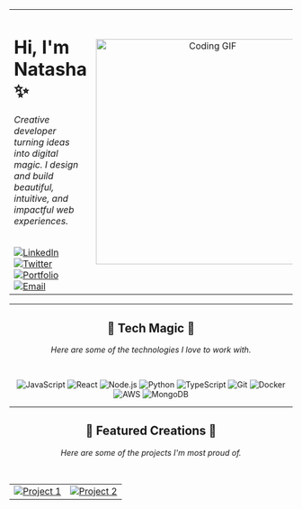 <table width="100%" border="0">
  <tr>
    <td width="50%" valign="middle">
      <h1>Hi, I'm Natasha ✨</h1>
      <p><em>Creative developer turning ideas into digital magic. I design and build beautiful, intuitive, and impactful web experiences.</em></p>
      <br>
      <a href="https://linkedin.com/in/[username]"><img src="https://img.shields.io/badge/LinkedIn-FF69B4?style=for-the-badge&logo=linkedin&logoColor=white" alt="LinkedIn"></a>
      <a href="https://twitter.com/[username]"><img src="https://img.shields.io/badge/Twitter-FF69B4?style=for-the-badge&logo=twitter&logoColor=white" alt="Twitter"></a>
      <a href="https://[username].dev"><img src="https://img.shields.io/badge/Portfolio-FF69B4?style=for-the-badge&logo=website&logoColor=white" alt="Portfolio"></a>
      <a href="mailto:your.email@example.com"><img src="https://img.shields.io/badge/Email-FF69B4?style=for-the-badge&logo=gmail&logoColor=white" alt="Email"></a>
    </td>
    <td width="50%" valign="middle" align="center">
      <img src="https://i.giphy.com/media/z7wIVXPnpm1DiJDdsU/giphy.gif" width="400" alt="Coding GIF">
    </td>
  </tr>
</table>

---

<div align="center">

## 💎 Tech Magic 💎
*Here are some of the technologies I love to work with.*

<br>

![JavaScript](https://img.shields.io/badge/JavaScript-F7DF1E?style=for-the-badge&logo=javascript&logoColor=black)
![React](https://img.shields.io/badge/React-20232A?style=for-the-badge&logo=react&logoColor=61DAFB)
![Node.js](https://img.shields.io/badge/Node.js-43853D?style=for-the-badge&logo=node.js&logoColor=white)
![Python](https://img.shields.io/badge/Python-3776AB?style=for-the-badge&logo=python&logoColor=white)
![TypeScript](https://img.shields.io/badge/TypeScript-007ACC?style=for-the-badge&logo=typescript&logoColor=white)
![Git](https://img.shields.io/badge/Git-F05032?style=for-the-badge&logo=git&logoColor=white)
![Docker](https://img.shields.io/badge/Docker-2496ED?style=for-the-badge&logo=docker&logoColor=white)
![AWS](https://img.shields.io/badge/Amazon_AWS-232F3E?style=for-the-badge&logo=amazon-aws&logoColor=white)
![MongoDB](https://img.shields.io/badge/MongoDB-4EA94B?style=for-the-badge&logo=mongodb&logoColor=white)

</div>

---

<div align="center">

## 🌟 Featured Creations 🌟
*Here are some of the projects I'm most proud of.*

<br>

<table width="100%" border="0">
  <tr>
    <td width="50%" valign="top">
      <a href="https://github.com/[username]/project1">
        <img src="https://github-readme-stats.vercel.app/api/pin/?username=[username]&repo=project1&theme=tokyonight&hide_border=true" alt="Project 1">
      </a>
    </td>
    <td width="50%" valign="top">
      <a href="https://github.com/[username]/project2">
        <img src="https://github-readme-stats.vercel.app/api/pin/?username=[username]&repo=project2&theme=tokyonight&hide_border=true" alt="Project 2">
      </a>
    </td>
  </tr>
</table>

</div>


